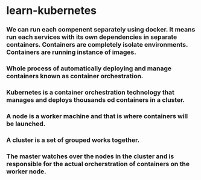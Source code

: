 # learn-kubernetes
### We can run each compenent separately using docker. It means run each services with its own dependencies in separate containers. Containers are completely isolate environments. Containers are running instance of images.
### Whole process of automatically deploying and manage containers known as container orchestration.
### Kubernetes is a container orchestration technology that manages and deploys thousands od containers in a cluster.
### A node is a worker machine and that is where containers will be launched. 
### A cluster is a set of grouped works together.
### The master watches over the nodes in the cluster and is responsible for the actual orcherstration of containers on the worker node. 
